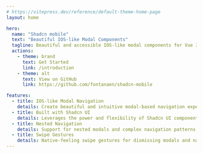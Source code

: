 ```yaml
---
# https://vitepress.dev/reference/default-theme-home-page
layout: home

hero:
  name: "Shadcn mobile"
  text: "Beautiful IOS-like Modal Components"
  tagline: Beautiful and accessible IOS-like modal components for Vue 3, built with Shadcn UI and Tailwind CSS.
  actions:
    - theme: brand
      text: Get Started
      link: /introduction
    - theme: alt
      text: View on GitHub
      link: https://github.com/fontanaen/shadcn-mobile

features:
  - title: IOS-like Modal Navigation
    details: Create beautiful and intuitive modal-based navigation experiences similar to iOS applications
  - title: Built with Shadcn UI
    details: Leverages the power and flexibility of Shadcn UI components with Vue 3 and Tailwind CSS
  - title: Nested Navigation
    details: Support for nested modals and complex navigation patterns with Vue Router integration
  - title: Swipe Gestures
    details: Native-feeling swipe gestures for dismissing modals and navigating back
---
```


